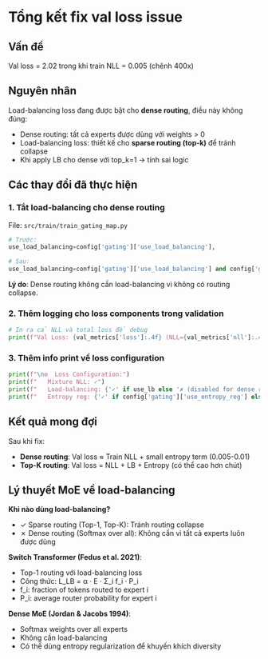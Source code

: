 # Tổng kết fix val loss issue

## Vấn đề
Val loss = 2.02 trong khi train NLL = 0.005 (chênh 400x)

## Nguyên nhân
Load-balancing loss đang được bật cho **dense routing**, điều này không đúng:
- Dense routing: tất cả experts được dùng với weights > 0
- Load-balancing loss: thiết kế cho **sparse routing (top-k)** để tránh collapse
- Khi apply LB cho dense với top_k=1 → tính sai logic

## Các thay đổi đã thực hiện

### 1. Tắt load-balancing cho dense routing
File: `src/train/train_gating_map.py`

```python
# Trước:
use_load_balancing=config['gating']['use_load_balancing'],

# Sau:
use_load_balancing=config['gating']['use_load_balancing'] and config['gating']['routing'] == 'top_k',
```

**Lý do**: Dense routing không cần load-balancing vì không có routing collapse.

### 2. Thêm logging cho loss components trong validation
```python
# In ra cả NLL và total loss để debug
print(f"Val Loss: {val_metrics['loss']:.4f} (NLL={val_metrics['nll']:.4f})")
```

### 3. Thêm info print về loss configuration
```python
print(f"\n⚙️  Loss Configuration:")
print(f"   Mixture NLL: ✓")
print(f"   Load-balancing: {'✓' if use_lb else '✗ (disabled for dense routing)'}")
print(f"   Entropy reg: {'✓' if config['gating']['use_entropy_reg'] else '✗'}")
```

## Kết quả mong đợi

Sau khi fix:
- **Dense routing**: Val loss ≈ Train NLL + small entropy term (0.005-0.01)
- **Top-K routing**: Val loss = NLL + LB + Entropy (có thể cao hơn chút)

## Lý thuyết MoE về load-balancing

**Khi nào dùng load-balancing?**
- ✓ Sparse routing (Top-1, Top-K): Tránh routing collapse
- ✗ Dense routing (Softmax over all): Không cần vì tất cả experts luôn được dùng

**Switch Transformer (Fedus et al. 2021)**:
- Top-1 routing với load-balancing loss
- Công thức: L_LB = α · E · Σ_i f_i · P_i
- f_i: fraction of tokens routed to expert i
- P_i: average router probability for expert i

**Dense MoE (Jordan & Jacobs 1994)**:
- Softmax weights over all experts
- Không cần load-balancing
- Có thể dùng entropy regularization để khuyến khích diversity
